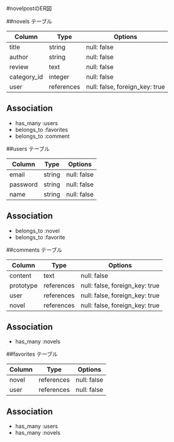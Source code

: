 #novelpostのER図

##novels テーブル

| Column             | Type       | Options                        |
| ------------------ | ---------- | ------------------------------ |
| title              | string     | null: false                    |
| author             | string     | null: false                    |
| review             | text       | null: false                    |
| category_id        | integer    | null: false                    | 
| user               | references | null: false, foreign_key: true |

## Association

- has_many :users
- belongs_to :favorites
- belongs_to :comment

##users テーブル

| Column             | Type   | Options     |
| ------------------ | ------ | ----------- |
| email              | string | null: false |
| password           | string | null: false |
| name               | string | null: false |

## Association
- belongs_to :novel
- belongs_to :favorite




##comments テーブル

 Column      | Type       | Options                         |
| ---------- | ---------- | ------------------------------- |
| content    | text       | null: false                     |
| prototype  | references | null: false, foreign_key: true  |
| user       | references | null: false, foreign_key: true  |
| novel      | references | null: false, foreign_key: true  |

## Association
- has_many :novels



##favorites テーブル

| Column             | Type       | Options     |
| ------------------ | ---------- | ----------- |
| novel              | references | null: false |
| user               | references | null: false |


## Association

- has_many :users
- has_many :novels